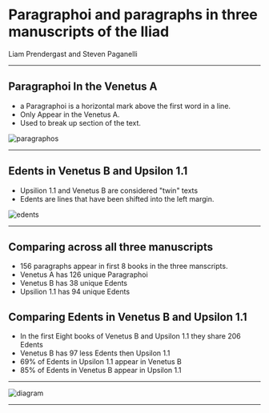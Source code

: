 # Paragraphoi and paragraphs in three manuscripts of the Iliad

Liam Prendergast and Steven Paganelli

---

## Paragraphoi In the Venetus A

- a Paragraphoi is a horizontal mark above the first word in a line. 
- Only Appear in the Venetus A.
- Used to break up section of the text.

![paragraphos](https://raw.githubusercontent.com/cjschu17/hcil-21/master/parag.jpg)

---

## Edents in Venetus B and Upsilon 1.1

- Upsilion 1.1 and Venetus B are considered "twin" texts
- Edents are lines that have been shifted into the left margin.

![edents](https://raw.githubusercontent.com/cjschu17/hcil-21/master/edents.jpg)

---

## Comparing across all three manuscripts

- 156 paragraphs appear in first 8 books in the three manscripts.
- Venetus A has 126 unique Paragraphoi
- Venetus B has 38 unique Edents
- Upsilion 1.1 has 94 unique Edents   

## Comparing Edents in Venetus B and Upsilon 1.1 

- In the first Eight books of Venetus B and Upsilon 1.1 they share 206 Edents
- Venetus B has 97 less Edents then Upsilon 1.1
- 69% of Edents in Upsilon 1.1 appear in Venetus B
- 85% of Edents in Venetus B appear in Upsilon 1.1

---

![diagram](https://raw.githubusercontent.com/cjschu17/hcil-21/master/Diagram3.0.png)

---

##  
